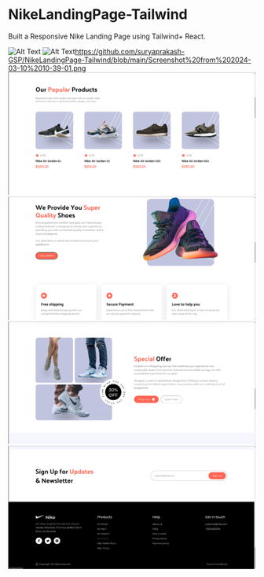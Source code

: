 # NikeLandingPage-Tailwind
Built a Responsive Nike Landing Page using Tailwind+ React.

![Alt Text]()
![Alt Text]()https://github.com/suryaprakash-GSP/NikeLandingPage-Tailwind/blob/main/Screenshot%20from%202024-03-10%2010-39-01.png
![Alt Text](https://github.com/suryaprakash-GSP/NikeLandingPage-Tailwind/blob/main/Screenshot%20from%202024-03-10%2010-39-07.png)
![Alt Text](https://github.com/suryaprakash-GSP/NikeLandingPage-Tailwind/blob/main/Screenshot%20from%202024-03-10%2010-39-12.png)
![Alt Text](https://github.com/suryaprakash-GSP/NikeLandingPage-Tailwind/blob/main/Screenshot%20from%202024-03-10%2010-39-16.png)
![Alt Text](https://github.com/suryaprakash-GSP/NikeLandingPage-Tailwind/blob/main/Screenshot%20from%202024-03-10%2010-39-34.png)



